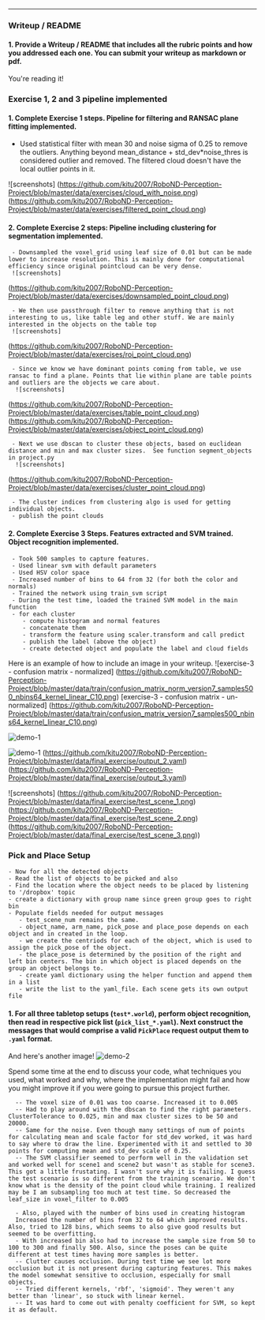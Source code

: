 ---
### Writeup / README

#### 1. Provide a Writeup / README that includes all the rubric points and how you addressed each one.  You can submit your writeup as markdown or pdf.  

You're reading it!

### Exercise 1, 2 and 3 pipeline implemented
#### 1. Complete Exercise 1 steps. Pipeline for filtering and RANSAC plane fitting implemented.

 - Used statistical filter with mean 30 and noise sigma of 0.25 to remove the outliers. Anything beyond mean_distance + std_dev*noise_thres is considered outlier and removed. The filtered cloud doesn't have the local outlier points in it.

![screenshots]
(https://github.com/kitu2007/RoboND-Perception-Project/blob/master/data/exercises/cloud_with_noise.png)
(https://github.com/kitu2007/RoboND-Perception-Project/blob/master/data/exercises/filtered_point_cloud.png)


#### 2. Complete Exercise 2 steps: Pipeline including clustering for segmentation implemented.
     - Downsampled the voxel_grid using leaf size of 0.01 but can be made lower to increase resolution. This is mainly done for computational efficiency since original pointcloud can be very dense.
     ![screenshots]
(https://github.com/kitu2007/RoboND-Perception-Project/blob/master/data/exercises/downsampled_point_cloud.png)



     - We then use passthrough filter to remove anything that is not interesting to us, like table leg and other stuff. We are mainly interested in the objects on the table top
     ![screenshots]
(https://github.com/kitu2007/RoboND-Perception-Project/blob/master/data/exercises/roi_point_cloud.png)

     - Since we know we have dominant points coming from table, we use ransac to find a plane. Points that lie within plane are table points and outliers are the objects we care about.
      ![screenshots]
(https://github.com/kitu2007/RoboND-Perception-Project/blob/master/data/exercises/table_point_cloud.png)
(https://github.com/kitu2007/RoboND-Perception-Project/blob/master/data/exercises/object_point_cloud.png)


     - Next we use dbscan to cluster these objects, based on euclidean distance and min and max cluster sizes.  See function segment_objects in project.py
      ![screenshots]
(https://github.com/kitu2007/RoboND-Perception-Project/blob/master/data/exercises/cluster_point_cloud.png)

     - The cluster indices from clustering algo is used for getting individual objects.
     - publish the point clouds

#### 2. Complete Exercise 3 Steps.  Features extracted and SVM trained.  Object recognition implemented.
     - Took 500 samples to capture features.
     - Used linear svm with default parameters
     - Used HSV color space
     - Increased number of bins to 64 from 32 (for both the color and normals)
     - Trained the network using train_svm script
     - During the test time, loaded the trained SVM model in the main function
     - for each cluster
        - compute histogram and normal features
        - concatenate them
        - transform the feature using scaler.transform and call predict
        - publish the label (above the object)
        - create detected object and populate the label and cloud fields


Here is an example of how to include an image in your writeup.
     ![exercise-3 - confusion matrix - normalized] (https://github.com/kitu2007/RoboND-Perception-Project/blob/master/data/train/confusion_matrix_norm_version7_samples500_nbins64_kernel_linear_C10.png)
     [exercise-3 - confusion matrix - un-normalized] (https://github.com/kitu2007/RoboND-Perception-Project/blob/master/data/train/confusion_matrix_version7_samples500_nbins64_kernel_linear_C10.png)

![demo-1](https://user-images.githubusercontent.com/20687560/28748231-46b5b912-7467-11e7-8778-3095172b7b19.png)

![demo-1](https://github.com/kitu2007/RoboND-Perception-Project/blob/master/data/final_exercise/output_1.yaml)
(https://github.com/kitu2007/RoboND-Perception-Project/blob/master/data/final_exercise/output_2.yaml)
(https://github.com/kitu2007/RoboND-Perception-Project/blob/master/data/final_exercise/output_3.yaml)

![screenshots]
(https://github.com/kitu2007/RoboND-Perception-Project/blob/master/data/final_exercise/test_scene_1.png)
(https://github.com/kitu2007/RoboND-Perception-Project/blob/master/data/final_exercise/test_scene_2.png)
(https://github.com/kitu2007/RoboND-Perception-Project/blob/master/data/final_exercise/test_scene_3.png))


### Pick and Place Setup
    - Now for all the detected objects
    - Read the list of objects to be picked and also
    - Find the location where the object needs to be placed by listening to '/dropbox' topic
    - create a dictionary with group name since green group goes to right bin
    - Populate fields needed for output messages
       - test_scene_num remains the same.
       - object_name, arm_name, pick_pose and place_pose depends on each object and in created in the loop.
       - we create the centriods for each of the object, which is used to assign the pick_pose of the object.
       - the place_pose is determined by the position of the right and left bin centers. The bin in which object is placed depends on the group an object belongs to.
       - create yaml dictionary using the helper function and append them in a list
       - write the list to the yaml_file. Each scene gets its own output file

#### 1. For all three tabletop setups (`test*.world`), perform object recognition, then read in respective pick list (`pick_list_*.yaml`). Next construct the messages that would comprise a valid `PickPlace` request output them to `.yaml` format.

And here's another image! 
![demo-2](https://user-images.githubusercontent.com/20687560/28748286-9f65680e-7468-11e7-83dc-f1a32380b89c.png)

Spend some time at the end to discuss your code, what techniques you used, what worked and why, where the implementation might fail and how you might improve it if you were going to pursue this project further.  

      -- The voxel size of 0.01 was too coarse. Increased it to 0.005
      -- Had to play around with the dbscan to find the right parameters. ClusterTolerance to 0.025, min and max cluster sizes to be 50 and 20000.
      -- Same for the noise. Even though many settings of num of points for calculating mean and scale factor for std_dev worked, it was hard to say where to draw the line. Experimented with it and settled to 30 points for computing mean and std_dev scale of 0.25. 
      -- The SVM classifier seemed to perform well in the validation set and worked well for scene1 and scene2 but wasn't as stable for scene3. This got a little frustating. I wasn't sure why it is failing. I guess the test scenario is so different from the training scenario. We don't know what is the density of the point cloud while training. I realized may be I am subsampling too much at test time. So decreased the leaf_size in voxel_filter to 0.005 
      
      - Also, played with the number of bins used in creating histogram
      Increased the number of bins from 32 to 64 which improved results. Also, tried to 128 bins, which seems to also give good results but seemed to be overfitting.
      - With increased bin also had to increase the sample size from 50 to 100 to 300 and finally 500. Also, since the poses can be quite different at test times having more samples is better.
      -- Clutter causes occlusion. During test time we see lot more occlusion but it is not present during capturing features. This makes the model somewhat sensitive to occlusion, especially for small objects.
      -- Tried different kernels, 'rbf', 'sigmoid'. They weren't any better than 'linear', so stuck with linear kernel. 
      -- It was hard to come out with penalty coefficient for SVM, so kept it as default. 

